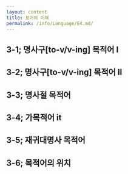 ```yaml
---
layout: content
title: 보어의 이해
permalink: /info/Language/E4.md/
---
```

## 3-1; 명사구[to-v/v-ing] 목적어 I


## 3-2; 명사구[to-v/v-ing] 목적어 II



## 3-3; 명사절 목적어



## 3-4; 가목적어 it

## 3-5; 재귀대명사 목적어

## 3-6; 목적어의 위치

